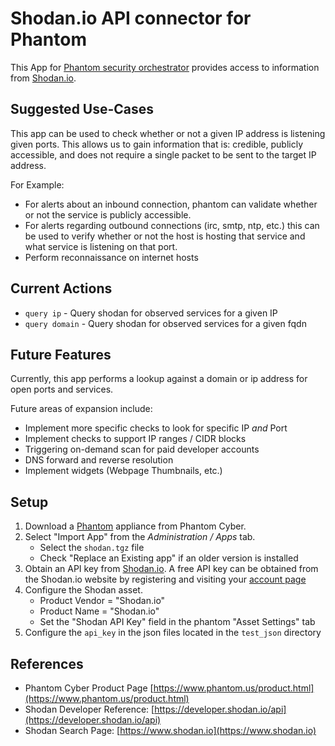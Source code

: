 # Shodan.io API connector for Phantom

This App for [Phantom security orchestrator](https://www.phantom.us/product.html) provides access to
information from [Shodan.io](https://www.shodan.io).


## Suggested Use-Cases

This app can be used to check whether or not a given IP address is listening given ports. This allows us to gain information that is: credible, publicly accessible, and does not require a single packet to be sent to the target IP address.

For Example:

*   For alerts about an inbound connection, phantom can validate whether or not the service is publicly accessible.
*   For alerts regarding outbound connections (irc, smtp, ntp, etc.) this can be used to verify whether or not the host is hosting that service and what service is listening on that port.
*   Perform reconnaissance on internet hosts

## Current Actions

* `query ip` - Query shodan for observed services for a given IP
* `query domain` - Query shodan for observed services for a given fqdn

## Future Features

Currently, this app performs a lookup against a domain or ip address for open ports and services.

Future areas of expansion include:

*   Implement more specific checks to look for specific IP _and_ Port
*   Implement checks to support IP ranges / CIDR blocks
*   Triggering on-demand scan for paid developer accounts
*   DNS forward and reverse resolution
*   Implement widgets (Webpage Thumbnails, etc.)

## Setup

1. Download a [Phantom](https://www.phantom.us/product.html) appliance from Phantom Cyber.
2. Select "Import App" from the *Administration / Apps* tab.
   * Select the `shodan.tgz` file
   * Check "Replace an Existing app" if an older version is installed
3. Obtain an API key from [Shodan.io](https://www.shodan.io). A free API key can be obtained from the Shodan.io website by registering and visiting your [account page](https://account.shodan.io)
4. Configure the Shodan asset.  
   * Product Vendor = "Shodan.io"
   * Product Name  = "Shodan.io"
   * Set the "Shodan API Key" field in the phantom "Asset Settings" tab
5. Configure the `api_key` in the json files located in the `test_json` directory

## References

*   Phantom Cyber Product Page [https://www.phantom.us/product.html](https://www.phantom.us/product.html)
*   Shodan Developer Reference: [https://developer.shodan.io/api](https://developer.shodan.io/api)
*   Shodan Search Page: [https://www.shodan.io](https://www.shodan.io)
